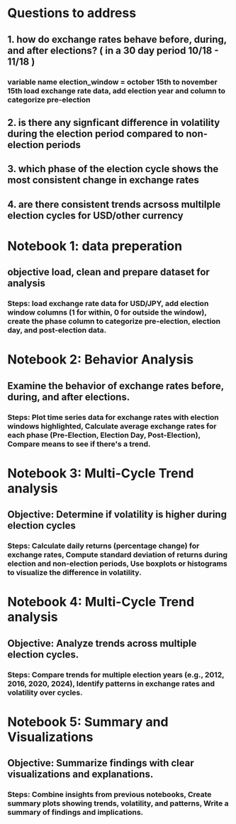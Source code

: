 # Questions to address 
## 1. how do exchange rates behave before, during, and after elections? ( in a 30 day period 10/18 - 11/18 )
### variable name election_window = october 15th to november 15th load exchange rate data, add election year and column to categorize pre-election

## 2. is there any signficant difference in volatility during the election period compared to non-election periods

## 3. which phase of the election cycle shows the most consistent change in exchange rates

## 4. are there consistent trends acrsoss multilple election cycles for USD/other currency



# Notebook 1: data preperation
## objective load, clean and prepare dataset for analysis
### Steps: load exchange rate data for USD/JPY, add election window columns (1 for within, 0 for outside the window), create the phase column to categorize pre-election, election day, and post-election data.

# Notebook 2: Behavior Analysis
## Examine the behavior of exchange rates before, during, and after elections.
### Steps: Plot time series data for exchange rates with election windows highlighted, Calculate average exchange rates for each phase (Pre-Election, Election Day, Post-Election), Compare means to see if there's a trend.

# Notebook 3: Multi-Cycle Trend analysis
## Objective: Determine if volatility is higher during election cycles
### Steps: Calculate daily returns (percentage change) for exchange rates, Compute standard deviation of returns during election and non-election periods, Use boxplots or histograms to visualize the difference in volatility.

# Notebook 4: Multi-Cycle Trend analysis
## Objective: Analyze trends across multiple election cycles.
### Steps:  Compare trends for multiple election years (e.g., 2012, 2016, 2020, 2024), Identify patterns in exchange rates and volatility over cycles.

# Notebook 5: Summary and Visualizations 
## Objective: Summarize findings with clear visualizations and explanations.
### Steps: Combine insights from previous notebooks, Create summary plots showing trends, volatility, and patterns, Write a summary of findings and implications.

